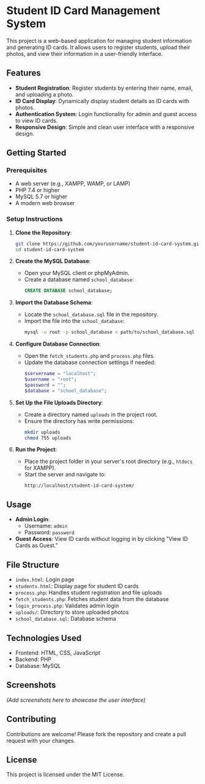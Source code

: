 # **Student ID Card Management System**

This project is a web-based application for managing student information and generating ID cards. It allows users to register students, upload their photos, and view their information in a user-friendly interface.

## **Features**
- **Student Registration**: Register students by entering their name, email, and uploading a photo.
- **ID Card Display**: Dynamically display student details as ID cards with photos.
- **Authentication System**: Login functionality for admin and guest access to view ID cards.
- **Responsive Design**: Simple and clean user interface with a responsive design.

## **Getting Started**

### **Prerequisites**
- A web server (e.g., XAMPP, WAMP, or LAMP)
- PHP 7.4 or higher
- MySQL 5.7 or higher
- A modern web browser

### **Setup Instructions**

1. **Clone the Repository**:
   ```bash
   git clone https://github.com/yourusername/student-id-card-system.git
   cd student-id-card-system
   ```

2. **Create the MySQL Database**:
   - Open your MySQL client or phpMyAdmin.
   - Create a database named `school_database`:
     ```sql
     CREATE DATABASE school_database;
     ```

3. **Import the Database Schema**:
   - Locate the `school_database.sql` file in the repository.
   - Import the file into the `school_database`:
     ```bash
     mysql -u root -p school_database < path/to/school_database.sql
     ```

4. **Configure Database Connection**:
   - Open the `fetch_students.php` and `process.php` files.
   - Update the database connection settings if needed:
     ```php
     $servername = "localhost";
     $username = "root";
     $password = "";
     $database = "school_database";
     ```

5. **Set Up the File Uploads Directory**:
   - Create a directory named `uploads` in the project root.
   - Ensure the directory has write permissions:
     ```bash
     mkdir uploads
     chmod 755 uploads
     ```

6. **Run the Project**:
   - Place the project folder in your server's root directory (e.g., `htdocs` for XAMPP).
   - Start the server and navigate to:
     ```
     http://localhost/student-id-card-system/
     ```

## **Usage**

- **Admin Login**: 
  - Username: `admin`
  - Password: `password`
- **Guest Access**: View ID cards without logging in by clicking "View ID Cards as Guest."

## **File Structure**
- `index.html`: Login page
- `students.html`: Display page for student ID cards
- `process.php`: Handles student registration and file uploads
- `fetch_students.php`: Fetches student data from the database
- `login_process.php`: Validates admin login
- `uploads/`: Directory to store uploaded photos
- `school_database.sql`: Database schema

## **Technologies Used**
- Frontend: HTML, CSS, JavaScript
- Backend: PHP
- Database: MySQL

## **Screenshots**
*(Add screenshots here to showcase the user interface)*

## **Contributing**
Contributions are welcome! Please fork the repository and create a pull request with your changes.

## **License**
This project is licensed under the MIT License.
